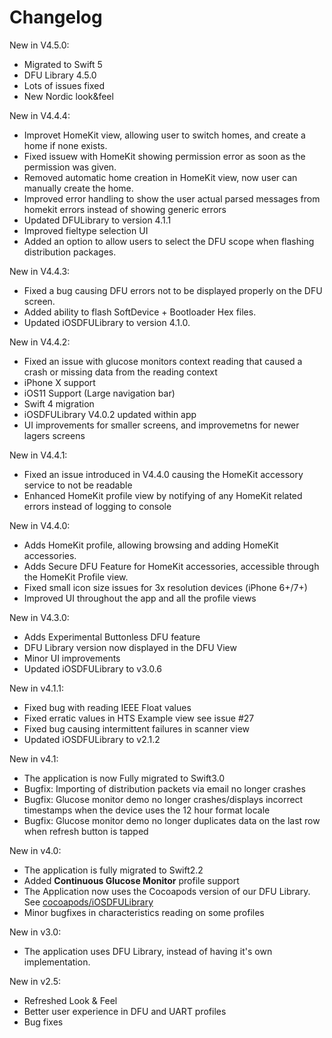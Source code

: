 # Changelog 

New in V4.5.0:

* Migrated to Swift 5
* DFU Library 4.5.0
* Lots of issues fixed
* New Nordic look&feel

New in V4.4.4:

* Improvet HomeKit view, allowing user to switch homes, and create a home if none exists.
* Fixed issuew with HomeKit showing permission error as soon as the permission was given.
* Removed automatic home creation in HomeKit view, now user can manually create the home.
* Improved error handling to show the user actual parsed messages from homekit errors instead of showing generic errors
* Updated DFULibrary to version 4.1.1
* Improved fieltype selection UI
* Added an option to allow users to select the DFU scope when flashing distribution packages.

New in V4.4.3:

* Fixed a bug causing DFU errors not to be displayed properly on the DFU screen.
* Added ability to flash SoftDevice + Bootloader Hex files.
* Updated iOSDFULibrary to version 4.1.0.

New in V4.4.2:

* Fixed an issue with glucose monitors context reading that caused a crash or missing data from the reading context
* iPhone X support
* iOS11 Support (Large navigation bar)
* Swift 4 migration
* iOSDFULibrary V4.0.2 updated within app
* UI improvements for smaller screens, and improvemetns for newer lagers screens

New in V4.4.1:

* Fixed an issue introduced in V4.4.0 causing the HomeKit accessory service to not be readable
* Enhanced HomeKit profile view by notifying of any HomeKit related errors instead of logging to console

New in V4.4.0:

* Adds HomeKit profile, allowing browsing and adding HomeKit accessories.
* Adds Secure DFU Feature for HomeKit accessories, accessible through the HomeKit Profile view.
* Fixed small icon size issues for 3x resolution devices (iPhone 6+/7+)
* Improved UI throughout the app and all the profile views

New in V4.3.0:

* Adds Experimental Buttonless DFU feature
* DFU Library version now displayed in the DFU View
* Minor UI improvements
* Updated iOSDFULibrary to v3.0.6

New in v4.1.1:

* Fixed bug with reading IEEE Float values
* Fixed erratic values in HTS Example view see issue #27
* Fixed bug causing intermittent failures in scanner view
* Updated iOSDFULibrary to v2.1.2

New in v4.1:

* The application is now Fully migrated to Swift3.0
* Bugfix: Importing of distribution packets via email no longer crashes
* Bugfix: Glucose monitor demo no longer crashes/displays incorrect timestamps when the device uses the 12 hour format locale
* Bugfix: Glucose monitor demo no longer duplicates data on the last row when refresh button is tapped

New in v4.0:

* The application is fully migrated to Swift2.2
* Added **Continuous Glucose Monitor** profile support
* The Application now uses the Cocoapods version of our DFU Library. See [cocoapods/iOSDFULibrary](https://cocoapods.org/pods/iOSDFULibrary)
* Minor bugfixes in characteristics reading on some profiles

New in v3.0:

* The application uses DFU Library, instead of having it's own implementation.

New in v2.5:

* Refreshed Look & Feel
* Better user experience in DFU and UART profiles
* Bug fixes